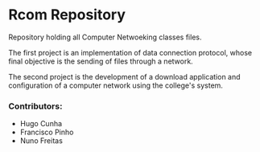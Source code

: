 # Rcom Repository

Repository holding all Computer Netwoeking classes files.

The first project is an implementation of data connection protocol, whose final objective is the sending of files through a network.

The second project is the development of a download application and configuration of a computer network using the college's system.

### Contributors:

 * Hugo Cunha
 * Francisco Pinho
 * Nuno Freitas
